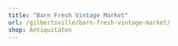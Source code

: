 ```yaml
---
title: "Barn Fresh Vintage Market"
url: /gilbertsville/barn-fresh-vintage-market/
shop: Antiquitäten
---
```


